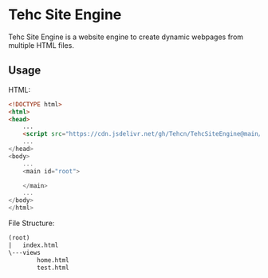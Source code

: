 # Tehc Site Engine

Tehc Site Engine is a website engine to create dynamic webpages from multiple HTML files.

## Usage

HTML:

```html
<!DOCTYPE html>
<html>
<head>
    ...
    <script src="https://cdn.jsdelivr.net/gh/Tehcn/TehcSiteEngine@main/src/engine.js">
    ...
</head>
<body>
    ...
    <main id="root">

    </main>
    ...
</body>
</html>
```

File Structure:

```txt
(root)
|   index.html
\---views
        home.html
        test.html
```
